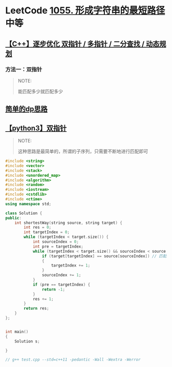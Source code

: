 # LeetCode [1055. 形成字符串的最短路径](https://leetcode-cn.com/problems/shortest-way-to-form-string/) 中等

## [【C++】逐步优化 双指针 / 多指针 / 二分查找 / 动态规划](https://leetcode-cn.com/problems/shortest-way-to-form-string/solution/c-zhu-bu-you-hua-shuang-zhi-zhen-duo-zhi-1hvh/)

### 方法一：双指针

> NOTE: 
>
> 能匹配多少就匹配多少



## [简单的dp思路](https://leetcode-cn.com/problems/shortest-way-to-form-string/solution/jian-dan-de-dpsi-lu-by-djc33636822-ltcn/)



## [【python3】双指针](https://leetcode-cn.com/problems/shortest-way-to-form-string/solution/python3-shuang-zhi-zhen-by-caiji-ud-mlbx/)

> NOTE: 
>
> 这种思路是最简单的，所谓的子序列，只需要不断地进行匹配即可



```C++
#include <string>
#include <vector>
#include <stack>
#include <unordered_map>
#include <algorithm>
#include <random>
#include <iostream>
#include <cstdlib>
#include <ctime>
using namespace std;

class Solution {
public:
	int shortestWay(string source, string target) {
		int res = 0;
		int targetIndex = 0;
		while (targetIndex < target.size()) {
			int sourceIndex = 0;
			int pre = targetIndex;
			while (targetIndex < target.size() && sourceIndex < source.size()) { // 贪心算法，在source中进行尽可能的匹配
				if (target[targetIndex] == source[sourceIndex]) // 匹配成功了
				{
					targetIndex += 1;
				}
				sourceIndex += 1;
			}
			if (pre == targetIndex) {
				return -1;
			}
			res += 1;
		}
		return res;
	}
};


int main()
{
	Solution s;

}

// g++ test.cpp --std=c++11 -pedantic -Wall -Wextra -Werror

```

